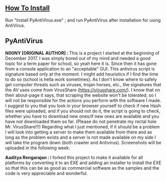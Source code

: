 <h2><u>How To Install</u></h2>

Run "Install PyAntiVirus.exe" ; and run PyAntiVirus after installation for using AntiVirus.

<h2>PyAntiVirus</h2>

<b>N00NY [ORIGINAL AUTHOR] : </b>This is a project I started at the beginning of December 2017. I was simply bored out of my mind and needed a good topic for a term paper for school, so yeah here it is.
Since then it has gone from a console application to an "acceptable" GUI. 
This antivirus script is signature based only at the moment. I might add heuristics if I find the time to do so (school is hella work sometimes).
As I don't know where to safely get computer threats such as viruses, trojan horses, etc., the signatures that the AV uses come from VirusShare (https://virusshare.com/). I know that on their about-page it says, that scraping the website won't be tolerated, so I will not be responsible for the actions you perform with the software I made. I suggest to you that you look in your browser yourself to check if new Hash files were uploaded, and if you should not do it, the script is going to check, whether you have to download new ones/if new ones are available and you have not downloaded them so far. (Please do not penetrate my rectal hole Mr. VirusShare!!!)
Regarding what I just mentioned, if it should be a problem I will look into getting a server to make them available from there and as long as the problem exists and a server is not made available on my side I will take the program down (both crawler and Antivirus).
Screenshots will be uploaded in the following week.

<b>Aaditya Rengarajan : </b>I forked this project to make it available for all platforms by converting it to an EXE and adding an installer to install the EXE so that this can be as good as commercial software as the samples and the code is very appreciable and wonderful.
